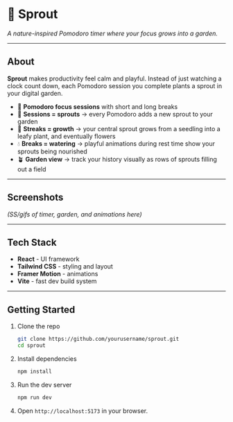 # 🌱 Sprout

*A nature-inspired Pomodoro timer where your focus grows into a garden.*

---

## About

**Sprout** makes productivity feel calm and playful. Instead of just watching a clock count down, each Pomodoro session you complete plants a sprout in your digital garden.  

- 🎯 **Pomodoro focus sessions** with short and long breaks  
- 🌱 **Sessions = sprouts** → every Pomodoro adds a new sprout to your garden  
- 🌿 **Streaks = growth** → your central sprout grows from a seedling into a leafy plant, and eventually flowers  
- 💧 **Breaks = watering** → playful animations during rest time show your sprouts being nourished  
- 🪴 **Garden view** → track your history visually as rows of sprouts filling out a field  

---

## Screenshots

*(SS/gifs of timer, garden, and animations here)*

---

## Tech Stack

- **React** - UI framework  
- **Tailwind CSS** - styling and layout  
- **Framer Motion** - animations  
- **Vite** - fast dev build system  

---

## Getting Started

1. Clone the repo  
   ```bash
   git clone https://github.com/yourusername/sprout.git
   cd sprout
   ```

2. Install dependencies
    ```bash
    npm install
    ```

3. Run the dev server
    ```bash
    npm run dev
    ```

4. Open `http://localhost:5173` in your browser.